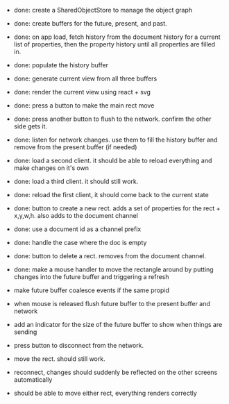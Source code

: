 * done: create a SharedObjectStore to manage the object graph
* done: create buffers for the future, present, and past.  
* done: on app load, fetch history from the document history for a current list of properties, then the property history until all properties are filled in.
* done: populate the history buffer
* done: generate current view from all three buffers
* done: render the current view using react + svg
* done: press a button to make the main rect move
* done: press another button to flush to the network. confirm the other side gets it.
* done:  listen for network changes. use them to fill the history buffer and remove from the 
present buffer (if needed)
* done: load a second client. it should be able to reload everything and make changes on it's own
* done: load a third client. it should still work.
* done: reload the first client, it should come back to the current state
* done: button to create a new rect.  adds a set of properties for the rect + x,y,w,h. also adds to 
the document channel
* done: use a document id as a channel prefix
* done: handle the case where the doc is empty
* done: button to delete a rect. removes from the document channel.
* done: make a mouse handler to move the rectangle around by putting changes into the future buffer 
and triggering a refresh

* make future buffer coalesce events if the same propid
* when mouse is released flush future buffer to the present buffer and network
* add an indicator for the size of the future buffer to show when things are sending

* press button to disconnect from the network.
* move the rect. should still work.
* reconnect, changes should suddenly be reflected on the other screens automatically
* should be able to move either rect, everything renders correctly





